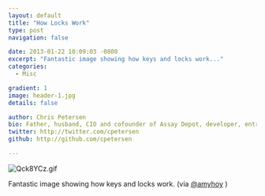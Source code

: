 ```yaml
---
layout: default
title: "How Locks Work"
type: post
navigation: false

date: 2013-01-22 10:09:03 -0800
excerpt: "Fantastic image showing how keys and locks work..."
categories:
  - Misc

gradient: 1
image: header-1.jpg
details: false

author: Chris Petersen
bio: Father, husband, CIO and cofounder of Assay Depot, developer, entrepreneur and technologist.
twitter: http://twitter.com/cpetersen
github: http://github.com/cpetersen

---
```



 

  ![Qck8YCz.gif](/assets/import/3f1aabff4360765f9c4820573042c671.png)  

 Fantastic image showing how keys and locks work. (via  [@amyhoy](https://twitter.com/amyhoy/status/293763563665891328) ) 

 
